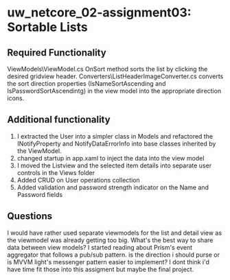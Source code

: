 # uw_netcore_02-assignment03:  Sortable Lists

## Required Functionality
ViewModels\ViewModel.cs OnSort method sorts the list by clicking the desired gridview header. Converters\ListHeaderImageConverter.cs converts the sort direction
properties (IsNameSortAscending and IsPasswordSortAscendintg) in the view model into the appropriate direction icons.

## Additional functionality 
<ol>
<li>I extracted the User into a simpler class in Models and refactored the INotifyProperty and NotifyDataErrorInfo into base classes inherited by the ViewModel. </li>
<li>changed startup in app.xaml to inject the data into the view model  </li>
<li>I moved the Listview and the selected item details into separate user controls in the Views folder </li>
<li>Added CRUD on User operations collection </li>
<li>Added validation and password strength indicator on the Name and Password fields  </li>
</ol>

## Questions
I would have rather used separate viewmodels for the list and detail view as the viewmodel was already getting too big. What's the best way to share data between view models? I 
started reading about Prism's event aggregator that follows a pub/sub pattern. is the direction i should purse or is MVVM light's messenger pattern easier to implement? I dont 
think i'd have time fit those into this assigment but maybe the final project. 
